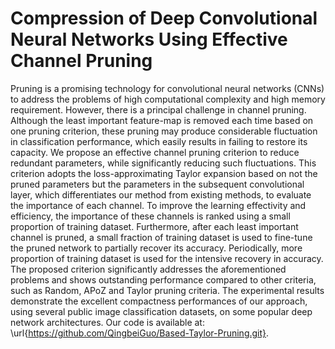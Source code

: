 Compression of Deep Convolutional Neural Networks Using Effective Channel Pruning
======

Pruning is a promising technology for convolutional neural networks (CNNs) to address the problems of high computational complexity and high memory requirement. However, there is a principal challenge in channel pruning. Although the least important feature-map is removed each time based on one pruning criterion, these pruning may produce considerable fluctuation in classification performance, which easily results in failing to restore its capacity. We propose an effective channel pruning criterion to reduce redundant parameters, while significantly reducing such fluctuations. This criterion adopts the loss-approximating Taylor expansion based on not the pruned parameters but the parameters in the subsequent convolutional layer, which differentiates our method from existing methods, to evaluate the importance of each channel. To improve the learning effectivity and efficiency, the importance of these channels is ranked using a small proportion of training dataset. Furthermore, after each least important channel is pruned, a small fraction of training dataset is used to fine-tune the pruned network to partially recover its accuracy. Periodically, more proportion of training dataset is used for the intensive recovery in accuracy. The proposed criterion significantly addresses the aforementioned problems and shows outstanding performance compared to other criteria, such as Random, APoZ and Taylor pruning criteria. The experimental results demonstrate the excellent compactness performances of our approach, using several public image classification datasets, on some popular deep network architectures. Our code is available at: \url{https://github.com/QingbeiGuo/Based-Taylor-Pruning.git}.
